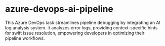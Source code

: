 # azure-devops-ai-pipeline
This Azure DevOps task streamlines pipeline debugging by integrating an AI log analysis system. It analyzes error logs, providing context-specific hints for swift issue resolution, empowering developers in optimizing their pipeline workflows.
